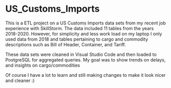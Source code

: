 # US_Customs_Imports
This is a ETL project on a US Customs Imports data sets from my recent job experience with SkillStorm. 
The data included 11 tables from the years 2018-2020. However, for simplicity and less work load on my laptop I only used data from 2018 and tables pertaining to cargo and commodity descriptions such as Bill of Header, Container, and Tariff. 

These data sets were cleaned in Visual Studio Code and then loaded to PostgreSQL for aggregated queries. My goal was to show trends on delays, and insights on cargo/commodities 

Of course I have a lot to learn and still making changes to make it look nicer and cleaner :)
